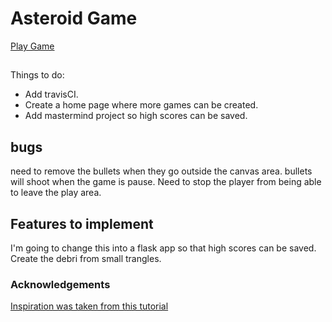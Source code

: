 # Asteroid Game

[Play Game](https://fordalex.github.io/asteroid_game/)

##

Things to do:
- Add travisCI.
- Create a home page where more games can be created.
- Add mastermind project so high scores can be saved.

## bugs

need to remove the bullets when they go outside the canvas area.
bullets will shoot when the game is pause.
Need to stop the player from being able to leave the play area.

## Features to implement

I'm going to change this into a flask app so that high scores can be saved.
Create the debri from small trangles.

### Acknowledgements

[Inspiration was taken from this tutorial](https://www.youtube.com/watch?v=eI9idPTT0c4&t=24s)